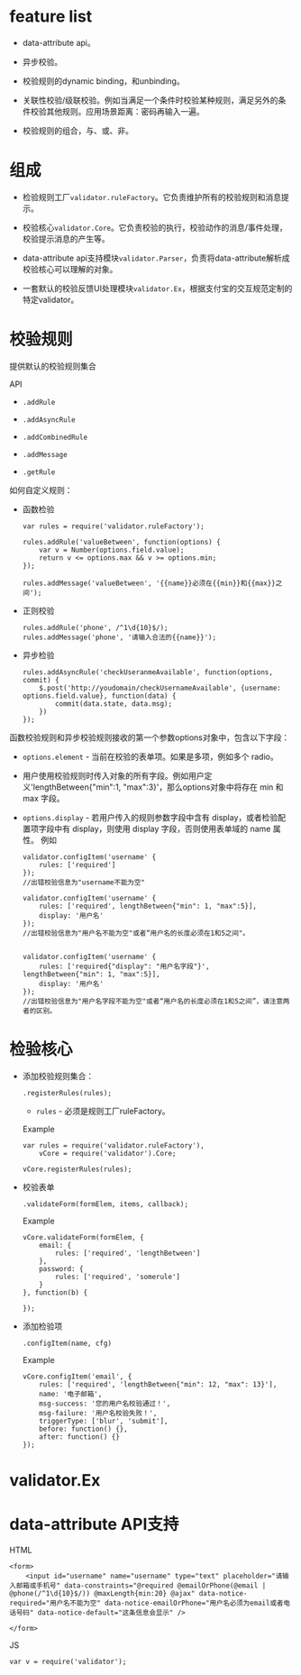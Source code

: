 feature list
=============

*   data-attribute api。

*   异步校验。

*   校验规则的dynamic binding，和unbinding。 

*   关联性校验/级联校验。例如当满足一个条件时校验某种规则，满足另外的条件校验其他规则。应用场景距离：密码再输入一遍。

*   校验规则的组合，与、或、非。


组成
===

*   检验规则工厂`validator.ruleFactory`。它负责维护所有的校验规则和消息提示。

*   校验核心`validator.Core`。它负责校验的执行，校验动作的消息/事件处理，校验提示消息的产生等。

*   data-attribute api支持模块`validator.Parser`，负责将data-attribute解析成校验核心可以理解的对象。

*   一套默认的校验反馈UI处理模块`validator.Ex`，根据支付宝的交互规范定制的特定validator。

校验规则
=====================

提供默认的校验规则集合

API

*   `.addRule`

*   `.addAsyncRule`

*   `.addCombinedRule`

*   `.addMessage`

*   `.getRule`

如何自定义规则：

*   函数检验

        var rules = require('validator.ruleFactory');

        rules.addRule('valueBetween', function(options) {
            var v = Number(options.field.value);
            return v <= options.max && v >= options.min;
        });

        rules.addMessage('valueBetween', '{{name}}必须在{{min}}和{{max}}之间');

*   正则校验

        rules.addRule('phone', /^1\d{10}$/);
        rules.addMessage('phone', '请输入合法的{{name}}');

*   异步检验

        rules.addAsyncRule('checkUseranmeAvailable', function(options, commit) {
            $.post('http://youdomain/checkUsernameAvailable', {username: options.field.value}, function(data) {
                commit(data.state, data.msg);
            })
        });

函数校验规则和异步校验规则接收的第一个参数options对象中，包含以下字段：
    
*   `options.element` - 当前在校验的表单项。如果是多项，例如多个 radio。
*   用户使用校验规则时传入对象的所有字段。例如用户定义'lengthBetween{"min":1, "max":3}'，那么options对象中将存在 min 和 max 字段。
*   `options.display` - 若用户传入的规则参数字段中含有 display，或者检验配置项字段中有 display，则使用 display 字段，否则使用表单域的 name 属性。
    例如

        validator.configItem('username' {
            rules: ['required']
        });
        //出错校验信息为"username不能为空"

        validator.configItem('username' {
            rules: ['required', lengthBetween{"min": 1, "max":5}],
            display: '用户名'
        });
        //出错校验信息为"用户名不能为空"或者“用户名的长度必须在1和5之间"。


        validator.configItem('username' {
            rules: ['required{"display": "用户名字段"}', lengthBetween{"min": 1, "max":5}],
            display: '用户名'
        });
        //出错校验信息为"用户名字段不能为空"或者“用户名的长度必须在1和5之间”，请注意两者的区别。




检验核心
==============

*   添加校验规则集合：
    
        .registerRules(rules);

    *   `rules` - 必须是规则工厂ruleFactory。

    Example

        var rules = require('validator.ruleFactory'),
            vCore = require('validator').Core;

        vCore.registerRules(rules);

*   校验表单

        .validateForm(formElem, items, callback);

    Example

        vCore.validateForm(formElem, {
            email: {
                rules: ['required', 'lengthBetween']
            },
            password: {
                rules: ['required', 'somerule']
            }
        }, function(b) {

        });

*   添加检验项

        .configItem(name, cfg)

    Example

        vCore.configItem('email', {
            rules: ['required', 'lengthBetween{"min": 12, "max": 13}'],
            name: '电子邮箱',
            msg-success: '您的用户名校验通过！',
            msg-failure: '用户名校验失败！',
            triggerType: ['blur', 'submit'],
            before: function() {},
            after: function() {}
        });


validator.Ex
============



data-attribute API支持
==================

HTML

    <form>
        <input id="username" name="username" type="text" placeholder="请输入邮箱或手机号" data-constraints="@required @emailOrPhone(@email | @phone(/^1\d{10}$/)) @maxLength{min:20} @ajax" data-notice-required="用户名不能为空" data-notice-emailOrPhone="用户名必须为email或者电话号码" data-notice-default="这条信息会显示" />
        
    </form>

JS

    var v = require('validator');
